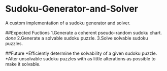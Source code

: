 # Sudoku-Generator-and-Solver
A custom implementation of a sudoku generator and solver. 

##Expected Fuctions
1.Generate a coherent pseudo-random sudoku chart. *done*
2.Generate a solvable sudoku puzzle.
3.Solve solvable sudoku puzzles.

##Future
*Efficiently determine the solvability of a given sudoku puzzle.
*Alter unsolvable sudoku puzzles with as little alterations as possible to make it solvable.
